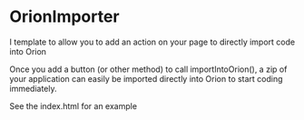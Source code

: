 OrionImporter
=============

I template to allow you to add an action on your page to directly import code into Orion

Once you add a button (or other method) to call importIntoOrion(), a zip of your application can easily be imported directly into Orion to start coding
immediately.

See the index.html for an example
